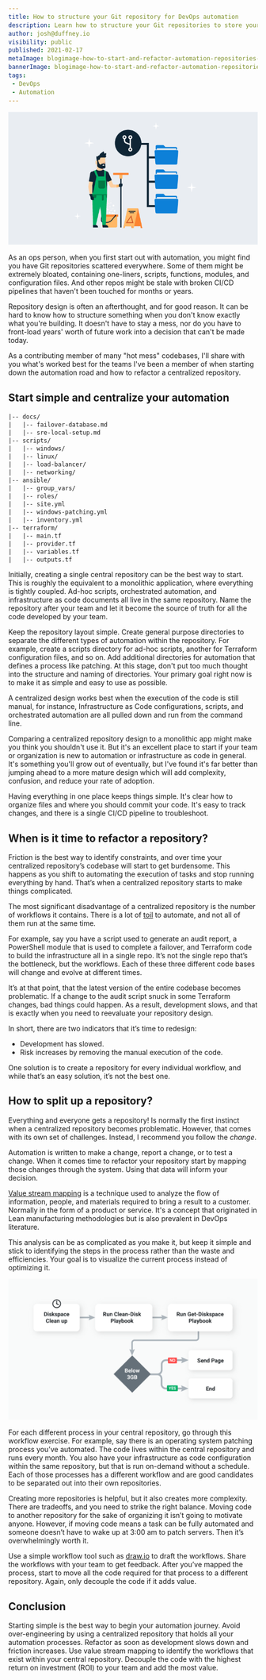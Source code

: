 ```yaml
---
title: How to structure your Git repository for DevOps automation
description: Learn how to structure your Git repositories to store your scripts, infrastructure as code configuration files, application configuration files, docs and more. 
author: josh@duffney.io 
visibility: public
published: 2021-02-17
metaImage: blogimage-how-to-start-and-refactor-automation-repositories-2021.png
bannerImage: blogimage-how-to-start-and-refactor-automation-repositories-2021.png
tags:
 - DevOps
 - Automation
---
```


![How to structure your Git repository for DevOps automation](blogimage-how-to-start-and-refactor-automation-repositories-2021.png)

As an ops person, when you first start out with automation, you might find you have Git repositories scattered everywhere. Some of them might be extremely bloated, containing one-liners, scripts, functions, modules, and configuration files. And other repos might be stale with broken CI/CD pipelines that haven't been touched for months or years.

Repository design is often an afterthought, and for good reason. It can be hard to know how to structure something when you don't know exactly what you're building. It doesn't have to stay a mess, nor do you have to front-load years' worth of future work into a decision that can't be made today.

As a contributing member of many "hot mess" codebases, I'll share with you what's worked best for the teams I've been a member of when starting down the automation road and how to refactor a centralized repository.

## Start simple and centralize your automation

```
|-- docs/
|   |-- failover-database.md
|   |-- sre-local-setup.md
|-- scripts/
|   |-- windows/
|   |-- linux/
|   |-- load-balancer/
|   |-- networking/
|-- ansible/
|   |-- group_vars/
|   |-- roles/
|   |-- site.yml
|   |-- windows-patching.yml
|   |-- inventory.yml
|-- terraform/
|   |-- main.tf
|   |-- provider.tf
|   |-- variables.tf
|   |-- outputs.tf
```

Initially, creating a single central repository can be the best way to start. This is roughly the equivalent to a monolithic application, where everything is tightly coupled. Ad-hoc scripts, orchestrated automation, and infrastructure as code documents all live in the same repository. Name the repository after your team and let it become the source of truth for all the code developed by your team.

Keep the repository layout simple. Create general purpose directories to separate the different types of automation within the repository. For example, create a scripts directory for ad-hoc scripts, another for Terraform configuration files, and so on. Add additional directories for automation that defines a process like patching. At this stage, don't put too much thought into the structure and naming of directories. Your primary goal right now is to make it as simple and easy to use as possible.

A centralized design works best when the execution of the code is still manual, for instance, Infrastructure as Code configurations, scripts, and orchestrated automation are all pulled down and run from the command line.

Comparing a centralized repository design to a monolithic app might make you think you shouldn't use it. But it's an excellent place to start if your team or organization is new to automation or infrastructure as code in general. It's something you'll grow out of eventually, but I've found it's far better than jumping ahead to a more mature design which will add complexity, confusion, and reduce your rate of adoption.

Having everything in one place keeps things simple. It's clear how to organize files and where you should commit your code. It's easy to track changes, and there is a single CI/CD pipeline to troubleshoot.

## When is it time to refactor a repository?

Friction is the best way to identify constraints, and over time your centralized repository’s codebase will start to get burdensome. This happens as you shift to automating the execution of tasks and stop running everything by hand. That’s when a centralized repository starts to make things complicated.

The most significant disadvantage of a centralized repository is the number of workflows it contains. There is a lot of [toil](https://cloud.google.com/blog/products/management-tools/identifying-and-tracking-toil-using-sre-principles) to automate, and not all of them run at the same time.

For example, say you have a script used to generate an audit report, a PowerShell module that is used to complete a failover, and Terraform code to build the infrastructure all in a single repo. It’s not the single repo that’s the bottleneck, but the workflows. Each of these three different code bases will change and evolve at different times.

It’s at that point, that the latest version of the entire codebase becomes problematic. If a change to the audit script snuck in some Terraform changes, bad things could happen. As a result, development slows, and that is exactly when you need to reevaluate your repository design.

In short, there are two indicators that it’s time to redesign: 
* Development has slowed.
* Risk increases by removing the manual execution of the code. 

One solution is to create a repository for every individual workflow, and while that’s an easy solution, it’s not the best one.

## How to split up a repository?

Everything and everyone gets a repository! Is normally the first instinct when a centralized repository becomes problematic. However, that comes with its own set of challenges. Instead, I recommend you follow the _change_.

Automation is written to make a change, report a change, or to test a change. When it comes time to refactor your repository start by mapping those changes through the system. Using that data will inform your decision.

[Value stream mapping](https://www.atlassian.com/continuous-delivery/principles/value-stream-mapping) is a technique used to analyze the flow of information, people, and materials required to bring a result to a customer. Normally in the form of a product or service. It's a concept that originated in Lean manufacturing methodologies but is also prevalent in DevOps literature.

This analysis can be as complicated as you make it, but keep it simple and stick to identifying the steps in the process rather than the waste and efficiencies. Your goal is to visualize the current process instead of optimizing it.

![](blogimage-disk-space-automation.png "width=400")

For each different process in your central repository, go through this workflow exercise. For example, say there is an operating system patching process you’ve automated. The code lives within the central repository and runs every month. You also have your infrastructure as code configuration within the same repository, but that is run on-demand without a schedule. Each of those processes has a different workflow and are good candidates to be separated out into their own repositories.

Creating more repositories is helpful, but it also creates more complexity. There are tradeoffs, and you need to strike the right balance. Moving code to another repository for the sake of organizing it isn’t going to motivate anyone. However, if moving code means a task can be fully automated and someone doesn’t have to wake up at 3:00 am to patch servers. Then it’s overwhelmingly worth it.

Use a simple workflow tool such as [draw.io](https://draw.io) to draft the workflows. Share the workflows with your team to get feedback. After you’ve mapped the process, start to move all the code required for that process to a different repository. Again, only decouple the code if it adds value.

## Conclusion

Starting simple is the best way to begin your automation journey. Avoid over-engineering by using a centralized repository that holds all your automation processes. Refactor as soon as development slows down and friction increases. Use value stream mapping to identify the workflows that exist within your central repository. Decouple the code with the highest return on investment (ROI) to your team and add the most value.
